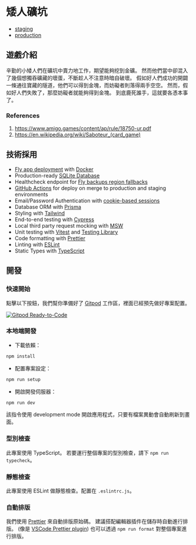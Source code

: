 # 矮人礦坑

- [staging](https://saboteur-staging.fly.dev/)
- [production](https://saboteur.fly.dev/)

## 遊戲介紹

辛勤的小矮人們在礦坑中賣力地工作，期望能夠挖到金礦。
然而他們當中卻混入了幾個想獨吞礦藏的壞蛋，不斷趁人不注意時暗自破壞。
假如好人們成功的開闢一條通往寶藏的隧道，他們可以得到金塊，而妨礙者則落得兩手空空。
然而，假如好人們失敗了，那麼妨礙者就能夠得到金塊。
到底鹿死誰手，這就要各憑本事了。

### References

1. https://www.amigo.games/content/ap/rule/18750-ur.pdf
1. https://en.wikipedia.org/wiki/Saboteur_(card_game)

## 技術採用

- [Fly app deployment](https://fly.io) with [Docker](https://www.docker.com/)
- Production-ready [SQLite Database](https://sqlite.org)
- Healthcheck endpoint for [Fly backups region fallbacks](https://fly.io/docs/reference/configuration/#services-http_checks)
- [GitHub Actions](https://github.com/features/actions) for deploy on merge to production and staging environments
- Email/Password Authentication with [cookie-based sessions](https://remix.run/docs/en/v1/api/remix#createcookiesessionstorage)
- Database ORM with [Prisma](https://prisma.io)
- Styling with [Tailwind](https://tailwindcss.com/)
- End-to-end testing with [Cypress](https://cypress.io)
- Local third party request mocking with [MSW](https://mswjs.io)
- Unit testing with [Vitest](https://vitest.dev) and [Testing Library](https://testing-library.com)
- Code formatting with [Prettier](https://prettier.io)
- Linting with [ESLint](https://eslint.org)
- Static Types with [TypeScript](https://typescriptlang.org)

## 開發

### 快速開始

點擊以下按鈕，我們幫你準備好了 [Gitpod](https://gitpod.io) 工作區，裡面已經預先做好專案配置。

[![Gitpod Ready-to-Code](https://img.shields.io/badge/Gitpod-Ready--to--Code-blue?logo=gitpod)](https://gitpod.io/#https://github.com/remix-run/indie-stack/tree/main)

### 本地端開發

- 下載依賴：

```sh
npm install
```

- 配置專案設定：

```sh
npm run setup
```

- 開啟開發伺服器：

```sh
npm run dev
```

該指令使用 development mode 開啟應用程式，只要有檔案異動會自動刷新到畫面。

### 型別檢查

此專案使用 TypeScript。
若要運行整個專案的型別檢查，請下 `npm run typecheck`。

### 靜態檢查

此專案使用 ESLint 做靜態檢查。配置在 `.eslintrc.js`。

### 自動排版

我們使用 [Prettier](https://prettier.io/) 來自動排版原始碼。
建議搭配編輯器插件在儲存時自動進行排版。 (像是 [VSCode Prettier plugin](https://marketplace.visualstudio.com/items?itemName=esbenp.prettier-vscode))
也可以透過 `npm run format` 對整個專案進行排版。
